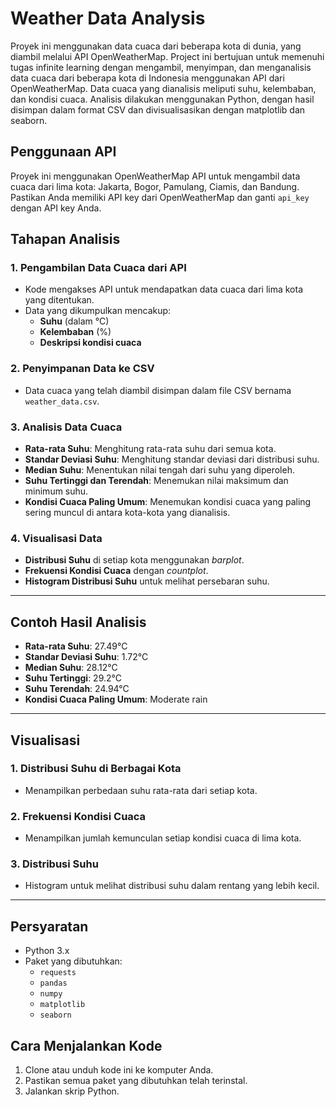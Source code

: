 # Weather Data Analysis
Proyek ini menggunakan data cuaca dari beberapa kota di dunia, yang diambil melalui API OpenWeatherMap. Project ini bertujuan untuk memenuhi tugas infinite learning dengan mengambil, menyimpan, dan menganalisis data cuaca dari beberapa kota di Indonesia menggunakan API dari OpenWeatherMap. Data cuaca yang dianalisis meliputi suhu, kelembaban, dan kondisi cuaca. Analisis dilakukan menggunakan Python, dengan hasil disimpan dalam format CSV dan divisualisasikan dengan matplotlib dan seaborn.
  
## Penggunaan API
Proyek ini menggunakan OpenWeatherMap API untuk mengambil data cuaca dari lima kota: Jakarta, Bogor, Pamulang, Ciamis, dan Bandung. Pastikan Anda memiliki API key dari OpenWeatherMap dan ganti `api_key` dengan API key Anda.

## Tahapan Analisis

### 1. Pengambilan Data Cuaca dari API
- Kode mengakses API untuk mendapatkan data cuaca dari lima kota yang ditentukan.
- Data yang dikumpulkan mencakup:
  - **Suhu** (dalam °C)
  - **Kelembaban** (%)
  - **Deskripsi kondisi cuaca**

### 2. Penyimpanan Data ke CSV
- Data cuaca yang telah diambil disimpan dalam file CSV bernama `weather_data.csv`.

### 3. Analisis Data Cuaca
- **Rata-rata Suhu**: Menghitung rata-rata suhu dari semua kota.
- **Standar Deviasi Suhu**: Menghitung standar deviasi dari distribusi suhu.
- **Median Suhu**: Menentukan nilai tengah dari suhu yang diperoleh.
- **Suhu Tertinggi dan Terendah**: Menemukan nilai maksimum dan minimum suhu.
- **Kondisi Cuaca Paling Umum**: Menemukan kondisi cuaca yang paling sering muncul di antara kota-kota yang dianalisis.

### 4. Visualisasi Data
- **Distribusi Suhu** di setiap kota menggunakan *barplot*.
- **Frekuensi Kondisi Cuaca** dengan *countplot*.
- **Histogram Distribusi Suhu** untuk melihat persebaran suhu.

---

## Contoh Hasil Analisis

- **Rata-rata Suhu**: 27.49°C  
- **Standar Deviasi Suhu**: 1.72°C  
- **Median Suhu**: 28.12°C  
- **Suhu Tertinggi**: 29.2°C  
- **Suhu Terendah**: 24.94°C  
- **Kondisi Cuaca Paling Umum**: Moderate rain  

---

## Visualisasi

### 1. Distribusi Suhu di Berbagai Kota
- Menampilkan perbedaan suhu rata-rata dari setiap kota.

### 2. Frekuensi Kondisi Cuaca
- Menampilkan jumlah kemunculan setiap kondisi cuaca di lima kota.

### 3. Distribusi Suhu
- Histogram untuk melihat distribusi suhu dalam rentang yang lebih kecil.

---

## Persyaratan
- Python 3.x
- Paket yang dibutuhkan:
  - `requests`
  - `pandas`
  - `numpy`
  - `matplotlib`
  - `seaborn`

## Cara Menjalankan Kode
1. Clone atau unduh kode ini ke komputer Anda.
2. Pastikan semua paket yang dibutuhkan telah terinstal.
3. Jalankan skrip Python.
